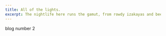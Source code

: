 ```yaml
---
title: All of the lights.
excerpt: The nightlife here runs the gamut, from rowdy izakayas and beer bars, to red-light entertainment and the infamous Robot Restaurant.
---
```


blog number 2